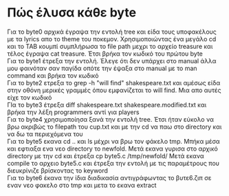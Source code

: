 # Πώς έλυσα κάθε byte
Για το byte0 αρχικά έγραψα την εντολή tree και είδα τους υποφακέλους με τα lyrics απο το theme του ποκεμον. Χρησιμοποιώντας ένα μεγάλο cd και το TAB κουμπί συμπλήρωσα το file path μεχρι το αρχείο treasure και τέλος έγραψα cat treasure. Έτσι βρήκα τον κωδικό του πρώτου byte  <br> 
Για το byte1 έτρεξα την εντολή. Έλεγε ότι δεν υπάρχει στο manual άλλα μου φαινόταν σαν παγίδα οπότε την έψαξα στο manual με το man command και βρήκα τον κωδικό  <br> 
Για το byte2 ετρεξα το grep -h "will find" shakespeare.txt και αμέσως είδα στην οθόνη μερικές γραμμές όπου εμφανίζεται το will find. Μια απο αυτές είχε τον κωδικό <br>
ΓΙα το byte3 έτρεξα diff shakespeare.txt shakespeare.modified.txt και βρήκα την λέξη programmers αντί για players <br>
Για το byte4 χρησιμοποίησα ξανά την εντολή tree. Έτσι ήταν εύκολο να βρω ακριβώς το filepath του cup.txt και με την cd να παω στο directory και να δω τα περιεχόμενα του <br>
Για το byte5 εκανα cd .. και ls μέχρι να βρω τον φάκελο tmp. Μπήκα μέσα και εφτιαξα ενα νεο directory το newfold. Μετά εκανα γυρισα στο αρχικό directory με την cd και έτρεξα cp byte5.c /tmp/newfold/ Μετά εκανα compile το αρχειο byte5.c και έτρεξα την εντολή με τις παραμέτρους που διευκρίνιζε βρίσκοντας το keyword <br>
Για το byte6 έκανα την ίδια διαδικασία αντιγράφωντας το βυτε6.ζιπ σε εναν νεο φακελο στο tmp και μετα το εκανα extract <br>
